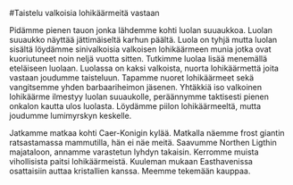 #Taistelu valkoisia lohikäärmeitä vastaan

Pidämme pienen tauon jonka lähdemme kohti luolan suuaukkoa. Luolan suuaukko näyttää jättimäiseltä karhun päältä. Luola on tyhjä mutta luolan sisältä löydämme sinivalkoisia valkoisen lohikäärmeen munia jotka ovat kuoriutuneet noin neljä vuotta sitten. Tutkimme luolaa lisää menemällä eteläiseen luolaan. Luolassa on kaksi valkoista, nuorta lohikäärmettä joita vastaan joudumme taisteluun. Tapamme nuoret lohikäärmeet sekä vangitsemme yhden barbaariheimon jäsenen. Yhtäkkiä iso valkoinen lohikäärme ilmestyy luolan suuaukolle, peräännymme taktisesti pienen onkalon kautta ulos luolasta. Löydämme piilon lohikäärmeeltä, mutta joudumme lumimyrskyn keskelle.

Jatkamme matkaa kohti Caer-Konigin kylää. Matkalla näemme frost giantin ratsastamassa mammutilla, hän ei näe meitä. Saavumme Northen Ligthin majataloon, annamme varastetun lyhdyn takaisin. Kerromme muista vihollisista paitsi lohikäärmeistä. Kuuleman mukaan Easthavenissa osattaisiin auttaa kristallien kanssa. Meemme tekemään kauppaa.